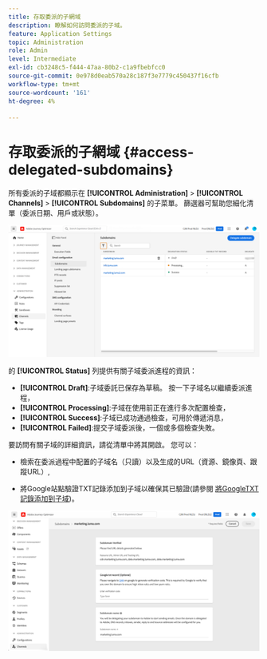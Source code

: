 ```yaml
---
title: 存取委派的子網域
description: 瞭解如何訪問委派的子域。
feature: Application Settings
topic: Administration
role: Admin
level: Intermediate
exl-id: cb3248c5-f444-47aa-80b2-c1a9fbebfcc0
source-git-commit: 0e978d0eab570a28c187f3e7779c450437f16cfb
workflow-type: tm+mt
source-wordcount: '161'
ht-degree: 4%

---
```


# 存取委派的子網域 {#access-delegated-subdomains}

所有委派的子域都顯示在 **[!UICONTROL Administration]** > **[!UICONTROL Channels]** > **[!UICONTROL Subdomains]** 的子菜單。 篩選器可幫助您細化清單（委派日期、用戶或狀態）。

![](assets/subdomain-list.png)

的 **[!UICONTROL Status]** 列提供有關子域委派進程的資訊：

* **[!UICONTROL Draft]**:子域委託已保存為草稿。 按一下子域名以繼續委派進程，
* **[!UICONTROL Processing]**:子域在使用前正在進行多次配置檢查，
* **[!UICONTROL Success]**:子域已成功通過檢查，可用於傳遞消息，
* **[!UICONTROL Failed]**:提交子域委派後，一個或多個檢查失敗。

要訪問有關子域的詳細資訊，請從清單中將其開啟。 您可以：

* 檢索在委派過程中配置的子域名（只讀）以及生成的URL（資源、鏡像頁、跟蹤URL）,

* 將Google站點驗證TXT記錄添加到子域以確保其已驗證(請參閱 [將GoogleTXT記錄添加到子域](google-txt.md))。

![](assets/subdomain-delegated.png)
